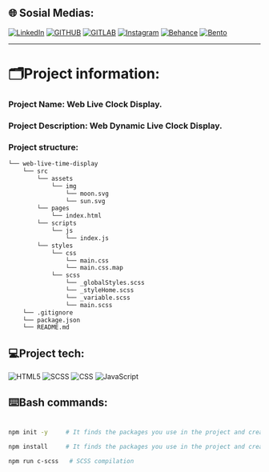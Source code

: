 ## 🌐 Sosial Medias:

[![LinkedIn](https://img.shields.io/badge/LinkedIn-%230077B5.svg?style=for-the-badge&logo=linkedIn&logoColor=white)](https://linkedin.com/in/knvmrt)
[![GITHUB](https://img.shields.io/badge/GitHub-%23081030.svg?style=for-the-badge&logo=github&logoColor=white)](https://github.com/knvmrt)
[![GITLAB](https://img.shields.io/badge/GitLab-%23E1442A.svg?style=for-the-badge&logo=gitlab&logoColor=white)](https://gitlab.com/knvmrt)
[![Instagram](https://img.shields.io/badge/Instagram-%23E4405F.svg?style=for-the-badge&logo=instagram&logoColor=white)](https://instagram.com/knvmrt)
[![Behance](https://img.shields.io/badge/Behance-1769ff.svg?style=for-the-badge&logo=behance&logoColor=white)](https://behance.net/knvmrt)
[![Bento](https://img.shields.io/badge/Bento-%23000000.svg?style=for-the-badge&logo=bento&logoColor=white)](https://bento.me/knvmrt)

<hr></hr>

# 🗂️Project information:
### Project Name: Web Live Clock Display. 
### Project Description: Web Dynamic Live Clock Display. 

### Project structure:
```bash
└── web-live-time-display
    └── src
        └── assets
            └── img
                └── moon.svg
                └── sun.svg
        └── pages
            └── index.html
        └── scripts
            └── js
                └── index.js
        └── styles
            └── css
                └── main.css
                └── main.css.map
            └── scss
                └── _globalStyles.scss
                └── _styleHome.scss
                └── _variable.scss
                └── main.scss
    └── .gitignore
    └── package.json
    └── README.md
```

## 💻Project tech:

![HTML5](https://img.shields.io/badge/html5-%23E34F26.svg?style=for-the-badge&logo=html5&logoColor=white)
![SCSS](https://img.shields.io/badge/SCSS-hotpink.svg?style=for-the-badge&logo=SASS&logoColor=white)
![CSS](https://img.shields.io/badge/css-%231572B6.svg?style=for-the-badge&logo=css3&logoColor=white)
![JavaScript](https://img.shields.io/badge/java%20script-%23223300.svg?style=for-the-badge&logo=javascript&logoColor=%23F7DF1E)

## ⌨️Bash commands:

```bash

npm init -y     # It finds the packages you use in the project and creates package.json files.

npm install     # It finds the packages you use in the project and creates package-lock.json files.

npm run c-scss   # SCSS compilation

```